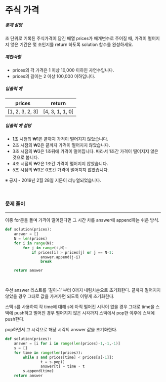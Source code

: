 # 주식 가격

##### 문제 설명

초 단위로 기록된 주식가격이 담긴 배열 prices가 매개변수로 주어질 때, 가격이 떨어지지 않은 기간은 몇 초인지를 return 하도록 solution 함수를 완성하세요.

##### 제한사항

* prices의 각 가격은 1 이상 10,000 이하인 자연수입니다.
* prices의 길이는 2 이상 100,000 이하입니다.

##### 입출력 예

| prices          | return          |
| --------------- | --------------- |
| [1, 2, 3, 2, 3] | [4, 3, 1, 1, 0] |

##### 입출력 예 설명

* 1초 시점의 ₩1은 끝까지 가격이 떨어지지 않았습니다.
* 2초 시점의 ₩2은 끝까지 가격이 떨어지지 않았습니다.
* 3초 시점의 ₩3은 1초뒤에 가격이 떨어집니다. 따라서 1초간 가격이 떨어지지 않은 것으로 봅니다.
* 4초 시점의 ₩2은 1초간 가격이 떨어지지 않았습니다.
* 5초 시점의 ₩3은 0초간 가격이 떨어지지 않았습니다.

※ 공지 - 2019년 2월 28일 지문이 리뉴얼되었습니다.

<br>



### 문제 풀이

---

이중 for문을 돌며 가격이 떨어진다면 그 시간 차를 answer에 append하는 쉬운 방식. 

```python
def solution(prices):
    answer = []
    N = len(prices)
    for i in range(N):
        for j in range(i,N):
            if prices[i] > prices[j] or j == N-1:
                answer.append(j-i)
                break

    return answer
```

<br>

우선 answer 리스트를 '길이-1' 부터 0까지 내림차순으로 초기화한다. 끝까지 떨어지지 않았을 경우 그대로 값을 가져가면 되도록 이렇게 초기화한다. 

스택 s를 사용하여 각 time에 대해 s에 아직 떨어진 시각이 없을 경우 그대로 time을 스택에 push하고 떨어진 경우 떨어지지 않은 시각까지  스택에서 pop한 이후에 스택에 push한다. 

pop하면서 그 시각으로 해당 시각의 answer 값을 초기화한다.  

```python
def solution(prices):
    answer = [i for i in range(len(prices)-1,-1,-1)]
    s = []
    for time in range(len(prices)):
        while s and prices[time] < prices[s[-1]]:
                t = s.pop()
                answer[t] = time - t
        s.append(time)
    return answer
```

<br>

<br>

<br>

